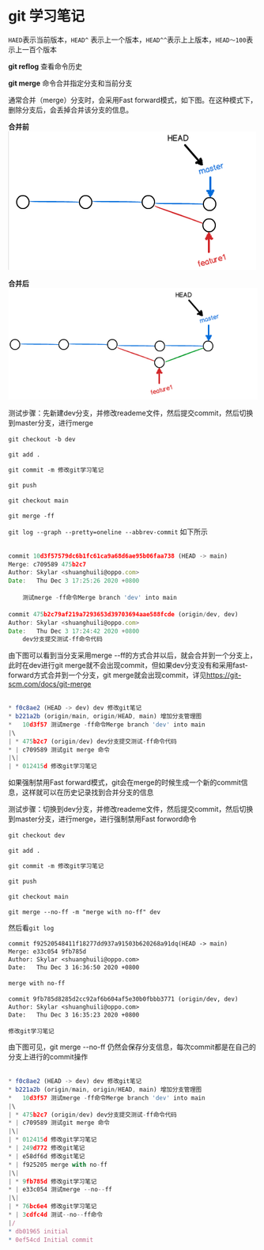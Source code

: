 # git 学习笔记

`HAED`表示当前版本，`HEAD^` 表示上一个版本，`HEAD^^`表示上上版本，`HEAD～100`表示上一百个版本

**git reflog**  查看命令历史

**git merge** 命令合并指定分支和当前分支

通常合并（merge）分支时，会采用Fast forward模式，如下图。在这种模式下，删除分支后，会丢掉合并该分支的信息。


**合并前**
![1](assets/1.png)

**合并后**
![](assets/2.png)


测试步骤：先新建dev分支，并修改reademe文件，然后提交commit，然后切换到master分支，进行merge

`git checkout -b dev` 

`git add .`

`git commit -m 修改git学习笔记`

`git push` 

`git checkout main` 

`git merge -ff`

`git log --graph --pretty=oneline --abbrev-commit` 如下所示

```js

commit 10d3f57579dc6b1fc61ca9a68d6ae95b06faa738 (HEAD -> main)
Merge: c709589 475b2c7
Author: Skylar <shuanghuili@oppo.com>
Date:   Thu Dec 3 17:25:26 2020 +0800

    测试merge -ff命令Merge branch 'dev' into main

commit 475b2c79af219a7293653d39703694aae588fcde (origin/dev, dev)
Author: Skylar <shuanghuili@oppo.com>
Date:   Thu Dec 3 17:24:42 2020 +0800
    dev分支提交测试-ff命令代码

```

由下图可以看到当分支采用merge --ff的方式合并以后，就会合并到一个分支上，此时在dev进行git merge就不会出现commit，但如果dev分支没有和采用fast-forward方式合并到一个分支，git merge就会出现commit，详见<https://git-scm.com/docs/git-merge>

```js

* f0c8ae2 (HEAD -> dev) dev 修改git笔记
* b221a2b (origin/main, origin/HEAD, main) 增加分支管理图
*   10d3f57 测试merge -ff命令Merge branch 'dev' into main
|\  
| * 475b2c7 (origin/dev) dev分支提交测试-ff命令代码
* | c709589 测试git merge 命令
|\| 
| * 012415d 修改git学习笔记

```


如果强制禁用Fast forward模式，git会在merge的时候生成一个新的commit信息，这样就可以在历史记录找到合并分支的信息

测试步骤：切换到dev分支，并修改reademe文件，然后提交commit，然后切换到master分支，进行merge，进行强制禁用Fast forword命令

`git checkout dev` 

`git add .`

`git commit -m 修改git学习笔记`

`git push` 

`git checkout main` 

`git merge --no-ff -m "merge with no-ff" dev`

然后看`git log`


    commit f92520548411f18277dd937a91503b620268a91dq(HEAD -> main)
    Merge: e33c054 9fb785d
    Author: Skylar <shuanghuili@oppo.com>
    Date:   Thu Dec 3 16:36:50 2020 +0800
    
    merge with no-ff
    
    commit 9fb785d8285d2cc92af6b604af5e30b0fbbb3771 (origin/dev, dev)
    Author: Skylar <shuanghuili@oppo.com>
    Date:   Thu Dec 3 16:35:23 2020 +0800
    
    修改git学习笔记

由下图可见，git merge --no-ff 仍然会保存分支信息，每次commit都是在自己的分支上进行的commit操作

```js

* f0c8ae2 (HEAD -> dev) dev 修改git笔记
* b221a2b (origin/main, origin/HEAD, main) 增加分支管理图
*   10d3f57 测试merge -ff命令Merge branch 'dev' into main
|\  
| * 475b2c7 (origin/dev) dev分支提交测试-ff命令代码
* | c709589 测试git merge 命令
|\| 
| * 012415d 修改git学习笔记
* | 249d772 修改git笔记
* | e58df6d 修改git笔记
* | f925205 merge with no-ff
|\| 
| * 9fb785d 修改git学习笔记
* | e33c054 测试merge --no--ff
|\| 
| * 76bc6e4 修改git学习笔记
* | 3cdfc4d 测试--no--ff命令
|/  
* db01965 initial
* 0ef54cd Initial commit

```


